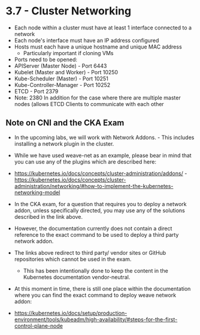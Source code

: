 # 3.7 - Cluster Networking

- Each node within a cluster must have at least 1 interface connected to a network
- Each node's interface must have an IP address configured
- Hosts must each have a unique hostname and unique MAC address
  - Particularly important if cloning VMs
- Ports need to be opened:
- APIServer (Master Node) - Port 6443
- Kubelet (Master and Worker) - Port 10250
- Kube-Scheduler (Master) - Port 10251
- Kube-Controller-Manager - Port 10252
- ETCD - Port 2379
- Note: 2380 In addition for the case where there are multiple master nodes (allows
ETCD Clients to communicate with each other

## Note on CNI and the CKA Exam

- In the upcoming labs, we will work with Network Addons. - This includes installing a network plugin in the cluster.
- While we have used weave-net as an example, please bear in mind that you can use any of the plugins which are described here:

- <https://kubernetes.io/docs/concepts/cluster-administration/addons/>
-<https://kubernetes.io/docs/concepts/cluster-administration/networking/#how-to-implement-the-kubernetes-networking-model>

- In the CKA exam, for a question that requires you to deploy a network addon, unless specifically directed, you may use any of the solutions described in the link above.
- However, the documentation currently does not contain a direct reference to the exact command to be used to deploy a third party network addon.
- The links above redirect to third party/ vendor sites or GitHub repositories which cannot be
used in the exam.
  - This has been intentionally done to keep the content in the Kubernetes documentation vendor-neutral.
- At this moment in time, there is still one place within the documentation where you can find the exact command to deploy weave network addon:
- <https://kubernetes.io/docs/setup/production-environment/tools/kubeadm/high-availability/#steps-for-the-first-control-plane-node>
